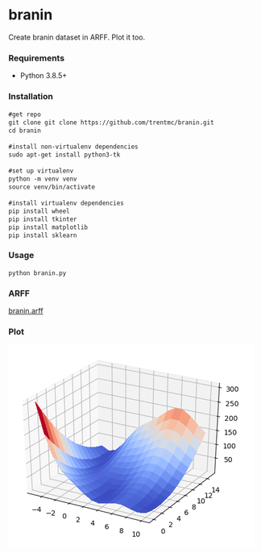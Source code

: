 # branin
Create branin dataset in ARFF. Plot it too.

### Requirements

- Python 3.8.5+

### Installation
```
#get repo
git clone git clone https://github.com/trentmc/branin.git
cd branin

#install non-virtualenv dependencies
sudo apt-get install python3-tk

#set up virtualenv
python -m venv venv
source venv/bin/activate

#install virtualenv dependencies
pip install wheel
pip install tkinter
pip install matplotlib
pip install sklearn
```

### Usage
```console
python branin.py
```

### ARFF
[branin.arff](branin.arff)

### Plot

![Image of branin](branin.png)
